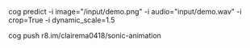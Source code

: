 cog predict -i image="/input/demo.png" -i audio="input/demo.wav" -i crop=True -i dynamic_scale=1.5

cog push r8.im/clairema0418/sonic-animation